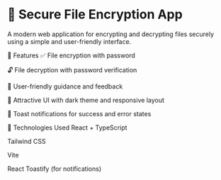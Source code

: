 <h1>🔐 Secure File Encryption App</h1>
A modern web application for encrypting and decrypting files securely using a simple and user-friendly interface.

🌟 Features
✅ File encryption with password

🔓 File decryption with password verification

💬 User-friendly guidance and feedback

🌈 Attractive UI with dark theme and responsive layout

🔔 Toast notifications for success and error states

🚀 Technologies Used
React + TypeScript

Tailwind CSS

Vite

React Toastify (for notifications)
